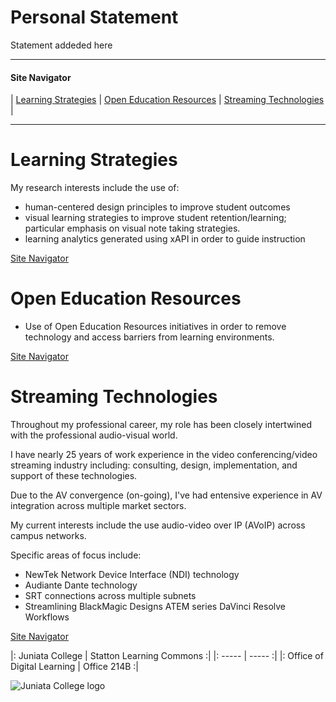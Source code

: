 <style>
table, td, th {
   border: none!important;
}
</style>

# Personal Statement

Statement addeded here

---

#### Site Navigator

| [Learning Strategies](#learning-strategies) | [Open Education Resources](#open-education-resources) | [Streaming Technologies](#streaming-technologies) |

--- 

# Learning Strategies

My research interests include the use of:

* human-centered design principles to improve student outcomes
* visual learning strategies to improve student retention/learning; particular emphasis on visual note taking strategies.  
* learning analytics generated using xAPI in order to guide instruction   


[Site Navigator](#site-navigator)

# Open Education Resources

* Use of Open Education Resources initiatives in order to remove technology and access barriers from learning environments. 


[Site Navigator](#site-navigator)

# Streaming Technologies

Throughout my professional career, my role has been closely intertwined with the professional audio-visual world.   

I have nearly 25 years of work experience in the video conferencing/video streaming industry including:  consulting, design, implementation, and support of these technologies.

Due to the AV convergence (on-going), I've had entensive experience in AV integration across multiple market sectors. 

My current interests include the use audio-video over IP (AVoIP) across campus networks. 

Specific areas of focus include: 

* NewTek Network Device Interface (NDI) technology
* Audiante Dante technology
* SRT connections across multiple subnets 
* Streamlining BlackMagic Designs ATEM series DaVinci Resolve Workflows

[Site Navigator](#site-navigator)


|: Juniata College                  |  Statton Learning Commons :|
|: -----                            |                     ----- :|
|: Office of Digital Learning       |  Office 214B              :|

![Juniata College logo](../assets/images/500x500-whitebkg.png)